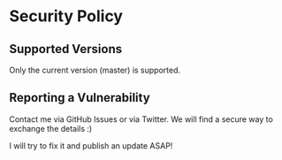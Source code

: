 # Security Policy

## Supported Versions

Only the current version (master) is supported.

## Reporting a Vulnerability

Contact me via GitHub Issues or via Twitter. We will find a secure way to exchange the details :)

I will try to fix it and publish an update ASAP!
